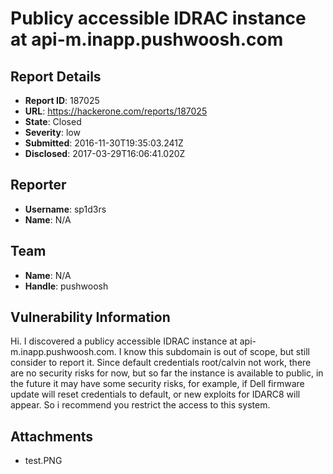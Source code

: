 # Publicy accessible IDRAC instance at api-m.inapp.pushwoosh.com

## Report Details
- **Report ID**: 187025
- **URL**: https://hackerone.com/reports/187025
- **State**: Closed
- **Severity**: low
- **Submitted**: 2016-11-30T19:35:03.241Z
- **Disclosed**: 2017-03-29T16:06:41.020Z

## Reporter
- **Username**: sp1d3rs
- **Name**: N/A

## Team
- **Name**: N/A
- **Handle**: pushwoosh

## Vulnerability Information
Hi. I discovered a publicy accessible IDRAC instance at api-m.inapp.pushwoosh.com. I know this subdomain is out of scope, but still consider to report it. Since default credentials root/calvin not work, there are no security risks for now, but so far the instance is available to public, in the future it may have some security risks, for example, if Dell firmware update will reset credentials to default, or new exploits for IDARC8 will appear.
So i recommend you restrict the access to this system.

## Attachments
- test.PNG

